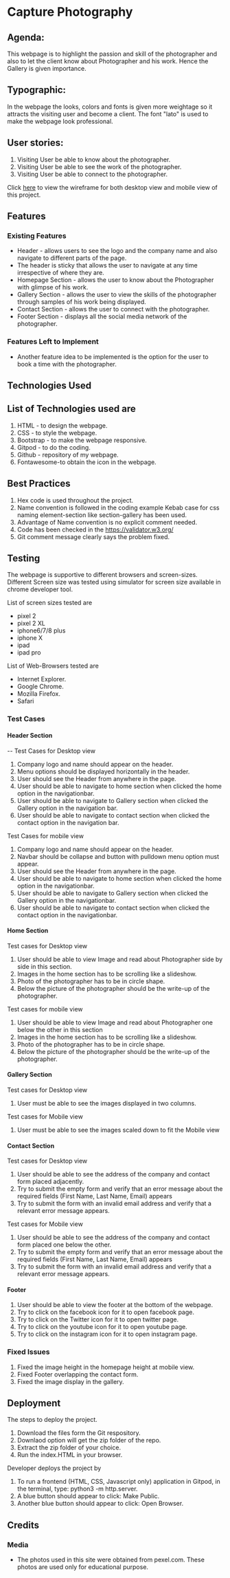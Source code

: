 # Capture Photography
## Agenda:
This webpage is to highlight the passion and skill of the photographer and also to let the client know about Photographer and his work. Hence the Gallery is given importance.
## Typographic:
In the webpage the looks, colors and fonts is given more weightage so it attracts the visiting user and become a client. The font "lato" is used to make the webpage look professional.
## User stories:
1. Visiting User be able to know about the photographer.
2. Visiting User be able to see the work of the photographer.
3. Visiting User be able to connect to the photographer.

Click [here](https://github.com/Vanitha-krishnan/Milestone-Project-1/blob/master/Wireframes/WireframeofCapturePhotographyWebpage.png) to view the wireframe for both desktop view and mobile view of this project.

## Features
    
### Existing Features

- Header - allows users to see the logo and the company name and also navigate to different parts of the page. 
- The header is sticky that allows the user to navigate at any time irrespective of where they are.
- Homepage Section - allows the user to know about the Photographer with glimpse of his work.
- Gallery Section - allows the user to view the skills of the photographer through samples of his work being displayed.
- Contact Section - allows the user to connect with the photographer.
- Footer Section - displays all the social media network of the photographer.

### Features Left to Implement
- Another feature idea to be implemented is the option for the user to book a time with the photographer.

## Technologies Used
 List of Technologies used are
 --
1. HTML - to design the webpage.
2. CSS  - to style the webpage.
3. Bootstrap - to make the webpage responsive.
4. Gitpod - to do the coding.
5. Github - repository of my webpage.
6. Fontawesome-to obtain the icon in the webpage.
 ## Best Practices
 1. Hex code is used throughout the project.
 2. Name convention is followed in the coding example Kebab case for css naming element-section like section-gallery has been used.
 3. Advantage of Name convention is no explicit comment needed.
 3. Code has been checked in the https://validator.w3.org/
 4. Git comment message clearly says the problem fixed. 

## Testing
The webpage is supportive to different browsers and screen-sizes. Different Screen size was tested using simulator for screen size available in chrome developer tool.

List of screen sizes tested are 

* pixel 2
* pixel 2 XL
* iphone6/7/8 plus
* iphone X
* ipad
* ipad pro
 
 List of Web-Browsers tested are

 * Internet Explorer.
* Google Chrome.
* Mozilla Firefox.
* Safari

 ### Test Cases
#### Header Section
--
Test Cases for Desktop view
1. Company logo and name should appear on the header.
2. Menu options should be displayed horizontally in the header.
3. User should see the Header from anywhere in the page.
4. User should be able to navigate to home section when clicked the home option in the navigationbar.
5. User should be able to navigate to Gallery section when clicked the Gallery option in the navigation bar.
6. User should be able to navigate to contact section when clicked the contact option in the navigation bar.

Test Cases for mobile view
1. Company logo and name should appear on the header.
2. Navbar should be collapse and button with pulldown menu option must appear.
3. User should see the Header from anywhere in the page.
4. User should be able to navigate to home section when clicked the home option in the navigationbar.
5. User should be able to navigate to Gallery section when clicked the Gallery option in the navigationbar.
6. User should be able to navigate to contact section when clicked the contact option in the navigationbar.

#### Home Section
 Test cases for Desktop view
 
   1. User should be able to view Image and read about Photographer side by side in this section.
   2. Images in the home section has to be scrolling like a slideshow.
   3. Photo of the photographer has to be in circle shape.
   4. Below the picture of the photographer should be the write-up of the photographer.

 Test cases for mobile view   
    
1. User should be able to view Image and read about Photographer one below the other in this section
2. Images in the home section has to be scrolling like a slideshow.
3. Photo of the photographer has to be in circle shape.
4. Below the picture of the photographer should be the write-up of the photographer.
 
#### Gallery Section
  
 Test cases for Desktop view

1. User must be able to see the images displayed in two columns.

Test cases for Mobile view

1. User must be able to see the images scaled down to fit the Mobile view

#### Contact Section
Test cases for Desktop view

1. User should be able to see the address of the company and contact form placed adjacently.
2. Try to submit the empty form and verify that an error message about the required fields (First Name, Last Name, Email) appears
3. Try to submit the form with an invalid email address and verify that a relevant error message appears.

Test cases for Mobile view
1. User should be able to see the address of the company and contact form placed one below the other.
2. Try to submit the empty form and verify that an error message about the required fields (First Name, Last Name, Email) appears
3. Try to submit the form with an invalid email address and verify that a relevant error message appears.

#### Footer
1. User should be able to view the footer at the bottom of the webpage.
2. Try to click on the facebook icon for it to open facebook page.
3. Try to click on the Twitter icon for it to open twitter page.
4. Try to click on the youtube icon for it to open youtube page.
5. Try to click on the instagram icon for it to open instagram page.

### Fixed Issues
1. Fixed the image height in the homepage height at mobile view.
2. Fixed Footer overlapping the contact form.
3. Fixed the image display in the gallery.

## Deployment

The steps to deploy the project.
1. Download the files form the Git respository.
2. Downlaod option will get the zip folder of the repo.
3. Extract the zip folder of your choice. 
4. Run the index.HTML in your browser.

Developer deploys the project by 

1. To run a frontend (HTML, CSS, Javascript only) application in Gitpod, in the terminal, 
type: python3 -m http.server.
2. A blue button should appear to click: Make Public.
3. Another blue button should appear to click: Open Browser.

## Credits

### Media
- The photos used in this site were obtained from pexel.com. These photos are used only for educational purpose.